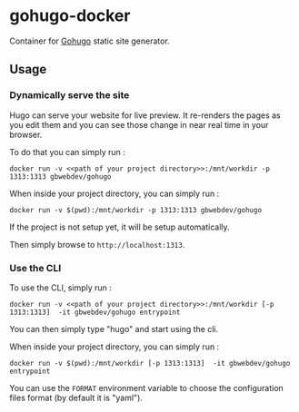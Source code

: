 # gohugo-docker

Container for [Gohugo](https://gohugo.io) static site generator.

## Usage

### Dynamically serve the site

Hugo can serve your website for live preview.
It re-renders the pages as you edit them and you can see those change in near real time in your browser.

To do that you can simply run :
```console
docker run -v <<path of your project directory>>:/mnt/workdir -p 1313:1313 gbwebdev/gohugo
```

When inside your project directory, you can simply run :
```console
docker run -v $(pwd):/mnt/workdir -p 1313:1313 gbwebdev/gohugo
```

If the project is not setup yet, it will be setup automatically.

Then simply browse to `http://localhost:1313`.

### Use the CLI

To use the CLI, simply run :
```console
docker run -v <<path of your project directory>>:/mnt/workdir [-p 1313:1313]  -it gbwebdev/gohugo entrypoint
```
You can then simply type "hugo" and start using the cli.

When inside your project directory, you can simply run :
```console
docker run -v $(pwd):/mnt/workdir [-p 1313:1313]  -it gbwebdev/gohugo entrypoint
```


You can use the `FORMAT` environment variable to choose the configuration files format (by default it is "yaml").
